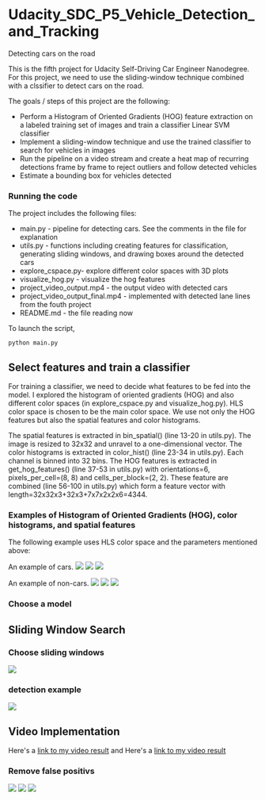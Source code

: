 # Udacity_SDC_P5_Vehicle_Detection_and_Tracking
Detecting cars on the road

[//]: # (Image References)
[image1]: ./output_images/example_car_1.png
[image2]: ./output_images/example_car_2.png
[image3]: ./output_images/example_car_3.png
[image4]: ./output_images/example_noncar_1.png
[image5]: ./output_images/example_noncar_2.png
[image6]: ./output_images/example_noncar_3.png
[image7]: ./output_images/sliding_windows.jpg
[image8]: ./output_images/detection.jpg
[image9]: ./output_images/heatmap.jpg
[image10]: ./output_images/labels.jpg
[image11]: ./output_images/final.jpg


This is the fifth project for Udacity Self-Driving Car Engineer Nanodegree. For this project, we need to use the sliding-window technique combined with a clssifier to detect cars on the road.

The goals / steps of this project are the following:

* Perform a Histogram of Oriented Gradients (HOG) feature extraction on a labeled training set of images and train a classifier Linear SVM classifier
* Implement a sliding-window technique and use the trained classifier to search for vehicles in images
* Run the pipeline on a video stream and create a heat map of recurring detections frame by frame to reject outliers and follow detected vehicles
* Estimate a bounding box for vehicles detected


### Running the code
The project includes the following files:
* main.py - pipeline for detecting cars. See the comments in the file for explanation  
* utils.py - functions including creating features for classification, generating sliding windows, and drawing boxes around the detected cars
* explore_cspace.py- explore different color spaces with 3D plots
* visualize_hog.py - visualize the hog features
* project_video_output.mp4 - the output video with detected cars
* project_video_output_final.mp4 - implemented with detected lane lines from the fouth project
* README.md - the file reading now

To launch the script, 
```
python main.py
```

## Select features and train a classifier
For training a classifier, we need to decide what features to be fed into the model. I explored the histogram of oriented gradients (HOG) and also different color spaces (in explore_cspace.py and visualize_hog.py). HLS color space is chosen to be the main color space. We use not only the HOG features but also the spatial features and color histograms.

The spatial features is extracted in bin_spatial() (line 13-20 in utils.py). The image is resized to 32x32 and unravel to a one-dimensional vector. The color histograms is extracted in color_hist() (line 23-34 in utils.py). Each channel is binned into 32 bins. The HOG features is extracted in get_hog_features() (line 37-53 in utils.py) with orientations=6, pixels_per_cell=(8, 8) and cells_per_block=(2, 2). These feature are combined (line 56-100 in utils.py) which form a feature vector with length=32x32x3+32x3+7x7x2x2x6=4344.

### Examples of Histogram of Oriented Gradients (HOG), color histograms, and spatial features
The following example uses HLS color space and the parameters mentioned above:

An example of cars.
![][image1]
![][image2]
![][image3]

An example of non-cars.
![][image4]
![][image5]
![][image6]


### Choose a model

## Sliding Window Search
### Choose sliding windows
![][image7]
### detection example
![][image8]

## Video Implementation
Here's a [link to my video result](./project_video_output.mp4) and Here's a [link to my video result](./project_video_output_final.mp4)

### Remove false positivs




![][image9]
![][image10]
![][image11]
